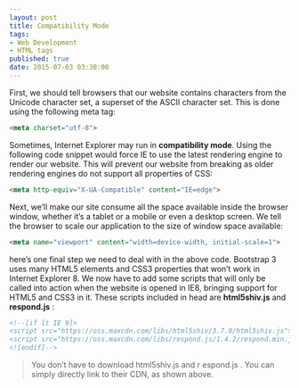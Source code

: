 ```yaml
---
layout: post
title: Compatibility Mode
tags:
- Web Development
- HTML tags
published: true
date: 2015-07-03 03:30:00
---
```


First, we should tell browsers that our website contains characters from the Unicode character set, a superset of the ASCII character set. This is done using the following meta tag:

```html
<meta charset="utf-8">
```

Sometimes, Internet Explorer may run in __compatibility mode__. Using the following code snippet would force IE to use the latest rendering engine to render our website. This will prevent our website from breaking as older rendering engines do not support all properties of CSS:

```html
<meta http-equiv="X-UA-Compatible" content="IE=edge">
```
Next, weʼll make our site consume all the space available inside the browser window, whether itʼs a tablet or a mobile or even a desktop screen. We tell the browser to scale our application to the size of window space available:

```html
<meta name="viewport" content="width=device-width, initial-scale=1">
```
hereʼs one final step we need to deal with in the above code. Bootstrap 3 uses many HTML5 elements and CSS3 properties that wonʼt work in Internet Explorer 8. We now have to add some scripts that will only be called into action when the website is opened in IE8, bringing support for HTML5 and CSS3 in it. These scripts included in head are __html5shiv.js__ and __respond.js__ :

```html
<!--[if lt IE 9]>
<script src="https://oss.maxcdn.com/libs/html5shiv/3.7.0/html5shiv.js"></script>
<script src="https://oss.maxcdn.com/libs/respond.js/1.4.2/respond.min.js"></script>
<![endif]-->
```

> You donʼt have to download html5shiv.js and r espond.js . You can simply directly link to their CDN, as shown above.
